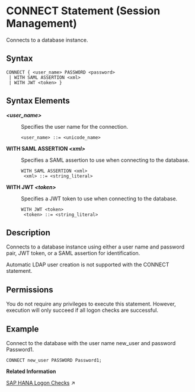 <!-- loio20d3b9ad751910148cdccc8205563a87 -->

# CONNECT Statement \(Session Management\)

Connects to a database instance.



<a name="loio20d3b9ad751910148cdccc8205563a87__sql_connect_1sql_connect_syntax"/>

## Syntax

```
CONNECT { <user_name> PASSWORD <password>
 | WITH SAML ASSERTION <xml>
 | WITH JWT <token> }
```



<a name="loio20d3b9ad751910148cdccc8205563a87__sql_connect_1sql_connect_syntax_elements"/>

## Syntax Elements


<dl>
<dt><b>

*<user\_name\>*

</b></dt>
<dd>

Specifies the user name for the connection.

```
<user_name> ::= <unicode_name>
```



</dd><dt><b>

WITH SAML ASSERTION *<xml\>*

</b></dt>
<dd>

Specifies a SAML assertion to use when connecting to the database.

```
WITH SAML ASSERTION <xml>
 <xml> ::= <string_literal>
```



</dd><dt><b>

WITH JWT *<token\>*

</b></dt>
<dd>

Specifies a JWT token to use when connecting to the database.

```
WITH JWT <token>
 <token> ::= <string_literal>
```



</dd>
</dl>



<a name="loio20d3b9ad751910148cdccc8205563a87__sql_connect_1sql_connect_description"/>

## Description

Connects to a database instance using either a user name and password pair, JWT token, or a SAML assertion for identification.

Automatic LDAP user creation is not supported with the CONNECT statement.



<a name="loio20d3b9ad751910148cdccc8205563a87__section_m1v_ncv_rsb"/>

## Permissions

You do not require any privileges to execute this statement. However, execution will only succeed if all logon checks are successful.



<a name="loio20d3b9ad751910148cdccc8205563a87__sql_connect_1sql_connect_examples"/>

## Example

Connect to the database with the user name new\_user and password Password1.

```
CONNECT new_user PASSWORD Password1;
```

**Related Information**  


[SAP HANA Logon Checks](https://help.sap.com/viewer/a1317de16a1e41a6b0ff81849d80713c/2023_4_QRC/en-US/5992fc5aa48d43259e4f605be64760fe.html "Before a user can connect to an SAP HANA instance, the system performs several checks as part of the logon process.") :arrow_upper_right:

